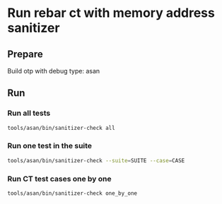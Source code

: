 # Run rebar ct with memory address sanitizer

## Prepare

Build otp with debug type: asan

## Run

### Run all tests

``` sh
tools/asan/bin/sanitizer-check all
```

### Run one test in the suite
``` sh
tools/asan/bin/sanitizer-check --suite=SUITE --case=CASE
```

### Run CT test cases one by one
``` sh
tools/asan/bin/sanitizer-check one_by_one
```
